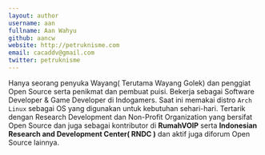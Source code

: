```yaml
---
layout: author
username: aan
fullname: Aan Wahyu
github: aancw
website: http://petruknisme.com
email: cacaddv@gmail.com
twitter: petruknisme
---
```


Hanya seorang penyuka Wayang( Terutama Wayang Golek) dan penggiat Open Source serta penikmat dan pembuat puisi. Bekerja sebagai Software Developer & Game Developer di Indogamers. Saat ini memakai distro `Arch Linux` sebagai OS yang digunakan untuk kebutuhan sehari-hari. Tertarik dengan Research Development dan Non-Profit Organization yang bersifat Open Source dan juga sebagai kontributor di **RumahVOIP** serta **Indonesian Research and Development Center( RNDC )** dan aktif juga diforum Open Source lainnya.
